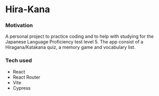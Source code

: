 # Hira-Kana

### Motivation 

 A personal project to practice coding and to help with studying for the Japanese Language Proficiency test level 5.
 The app consist of a Hiragana/Katakana quiz, a memory game and vocabulary list.
 
 ### Tech used
 
 - React
 - React Router
 - Vite
 - Cypress
